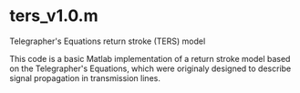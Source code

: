# ters_v1.0.m
Telegrapher's Equations return stroke (TERS) model

This code is a basic Matlab implementation of a return stroke model based on the Telegrapher's Equations, which were originaly designed to describe signal propagation in transmission lines.

